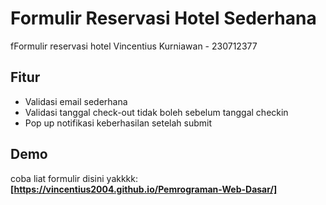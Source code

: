 # Formulir Reservasi Hotel Sederhana

fFormulir reservasi hotel Vincentius Kurniawan - 230712377 

## Fitur
- Validasi email sederhana
- Validasi tanggal check-out tidak boleh sebelum tanggal checkin
- Pop up notifikasi keberhasilan setelah submit

## Demo
coba liat formulir disini yakkkk:
**[https://vincentius2004.github.io/Pemrograman-Web-Dasar/]**
